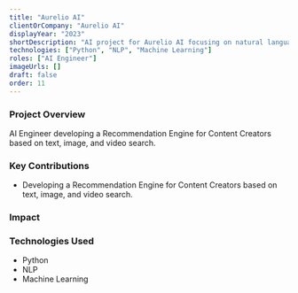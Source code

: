 ```yaml
---
title: "Aurelio AI"
clientOrCompany: "Aurelio AI"
displayYear: "2023"
shortDescription: "AI project for Aurelio AI focusing on natural language processing and machine learning solutions."
technologies: ["Python", "NLP", "Machine Learning"]
roles: ["AI Engineer"]
imageUrls: []
draft: false
order: 11
---
```


### Project Overview
AI Engineer developing a Recommendation Engine for Content Creators based on text, image, and video search.

### Key Contributions
- Developing a Recommendation Engine for Content Creators based on text, image, and video search.

### Impact


### Technologies Used
- Python
- NLP
- Machine Learning 
